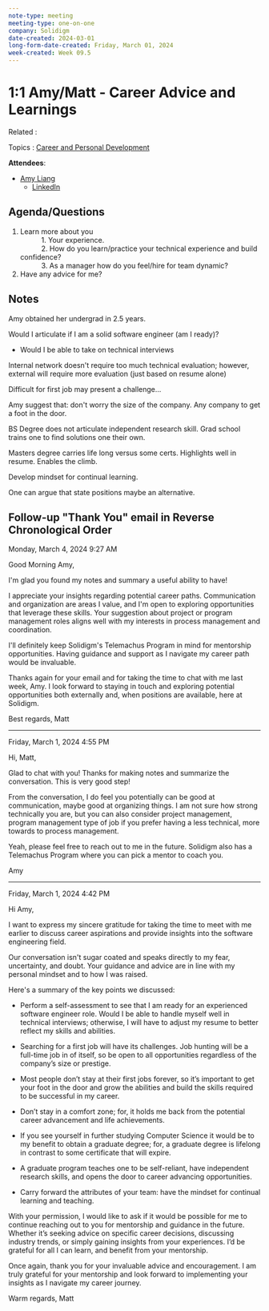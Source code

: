 ```yaml
---
note-type: meeting
meeting-type: one-on-one
company: Solidigm
date-created: 2024-03-01
long-form-date-created: Friday, March 01, 2024
week-created: Week 09.5
---
```


# 1:1 Amy/Matt - Career Advice and Learnings

Related :

Topics : [Career and Personal Development](../4-hub-notes-🚉/Career%20and%20Personal%20Development.md)

**Attendees**:

- [Amy Liang](Amy%20Liang)
  - [LinkedIn](https://www.linkedin.com/in/amy-liang-a4760710?miniProfileUrn=urn%3Ali%3Afs_miniProfile%3AACoAAAI5vRcBtdrgnIqwLIZJEnBp2DzIDxEup2M&lipi=urn%3Ali%3Apage%3Ad_flagship3_search_srp_all%3BpO05MdVfQReyZAQzQseDoQ%3D%3D)

## Agenda/Questions

1. Learn more about you  
         1. Your experience.  
         2. How do you learn/practice your technical experience and build confidence?  
         3. As a manager how do you feel/hire for team dynamic?
2. Have any advice for me?

## Notes

Amy obtained her undergrad in 2.5 years.

Would I articulate if I am a solid software engineer (am I ready)?

- Would I be able to take on technical interviews

Internal network doesn't require too much technical evaluation; however, external will require more evaluation (just based on resume alone)

Difficult for first job may present a challenge...

Amy suggest that: don't worry the size of the company.
Any company to get a foot in the door.

BS Degree does not articulate independent research skill.
Grad school trains one to find solutions one their own.

Masters degree carries life long versus some certs.
Highlights well in resume. Enables the climb.

Develop mindset for continual learning.

One can argue that state positions maybe an alternative.

## Follow-up "Thank You" email in Reverse Chronological Order

Monday, March 4, 2024 9:27 AM

Good Morning Amy,

I'm glad you found my notes and summary a useful ability to have!

I appreciate your insights regarding potential career paths. Communication and organization are areas I value, and I'm open to exploring opportunities that leverage these skills.
Your suggestion about project or program management roles aligns well with my interests in process management and coordination.

I'll definitely keep Solidigm's Telemachus Program in mind for mentorship opportunities. Having guidance and support as I navigate my career path would be invaluable.

Thanks again for your email and for taking the time to chat with me last week, Amy.
I look forward to staying in touch and exploring potential opportunities both externally and, when positions are available, here at Solidigm.

Best regards,
Matt

---

Friday, March 1, 2024 4:55 PM

Hi, Matt,

Glad to chat with you! Thanks for making notes and summarize the conversation. This is very good step!

From the conversation, I do feel you potentially can be good at communication, maybe good at organizing things. I am not sure how strong technically you are, but you can also consider project management, program management type of job if you prefer having a less technical, more towards to process management.

Yeah, please feel free to reach out to me in the future. Solidigm also has a Telemachus Program where you can pick a mentor to coach you.

Amy

---

Friday, March 1, 2024 4:42 PM

Hi Amy,

I want to express my sincere gratitude for taking the time to meet with me earlier to
discuss career aspirations and provide insights into the software engineering field.

Our conversation isn't sugar coated and speaks directly to my fear, uncertainty, and doubt.
Your guidance and advice are in line with my personal mindset and to how I was raised.

Here's a summary of the key points we discussed:

- Perform a self-assessment to see that I am ready for an experienced software engineer role. Would I be able to handle myself well in technical interviews; otherwise, I will have to adjust my resume to better reflect my skills and abilities.

- Searching for a first job will have its challenges. Job hunting will be a full-time job in of itself, so be open to all opportunities regardless of the company’s size or prestige.

- Most people don’t stay at their first jobs forever, so it’s important to get your foot in the door and grow the abilities and build the skills required to be successful in my career.

- Don’t stay in a comfort zone; for, it holds me back from the potential career advancement and life achievements.

- If you see yourself in further studying Computer Science it would be to my benefit to obtain a graduate degree; for, a graduate degree is lifelong in contrast to some certificate that will expire.

- A graduate program teaches one to be self-reliant, have independent research skills, and opens the door to career advancing opportunities.

- Carry forward the attributes of your team: have the mindset for continual learning and teaching.

With your permission, I would like to ask if it would be possible for me to continue reaching out to you for mentorship and guidance in the future.
Whether it’s seeking advice on specific career decisions, discussing industry trends, or simply gaining insights from your experiences.
I’d be grateful for all I can learn, and benefit from your mentorship.

Once again, thank you for your invaluable advice and encouragement.
I am truly grateful for your mentorship and look forward to implementing your insights as I navigate my career journey.

Warm regards,
Matt
